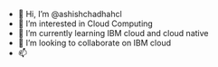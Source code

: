 - 👋 Hi, I’m @ashishchadhahcl
- 👀 I’m interested in Cloud Computing
- 🌱 I’m currently learning IBM cloud and cloud native
- 💞️ I’m looking to collaborate on IBM cloud
- 📫 

<!---
ashishchadhahcl/ashishchadhahcl is a ✨ special ✨ repository because its `README.md` (this file) appears on your GitHub profile.
You can click the Preview link to take a look at your changes.
--->
